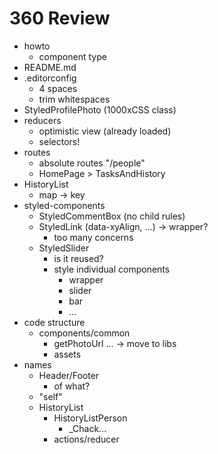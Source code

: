 360 Review
==========

- howto
  - component type
- README.md
- .editorconfig
    - 4 spaces
    - trim whitespaces
- StyledProfilePhoto (1000xCSS class)
- reducers
    - optimistic view (already loaded)
    - selectors!
- routes
    - absolute routes "/people"
    - HomePage > TasksAndHistory
- HistoryList
    - map -> key
- styled-components
    - StyledCommentBox (no child rules)
    - StyledLink (data-xyAlign, ...) -> wrapper?
        - too many concerns
    - StyledSlider
        - is it reused?
        - style individual components
            - wrapper
            - slider
            - bar
            - ...
- code structure
    - components/common
        - getPhotoUrl ... -> move to libs
        - assets
- names
    - Header/Footer
        - of what?
    - "self"
    - HistoryList
        - HistoryListPerson
            - _Chack...
        - actions/reducer
